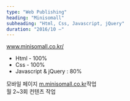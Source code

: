 ```yaml
---
type: "Web Publishing"
heading: "Minisomall"
subheading: "Html, Css, Javascript, jQuery"
duration: "2016/10 –"
---
```

<p><a href="http://www.minisomall.co.kr/" target="_blank">www.minisomall.co.kr/</a></p>
<ul>
	<li>Html - 100%</li>
	<li>Css - 100%</li>
	<li>Javascript &amp; jQuery : 80%</li>
</ul>
<p>
	모바일 페이지 <a href="http://m.minisomall.co.kr">m.minisomall.co.kr</a>작업<br>
	월 2~3회 컨텐츠 작업
</p>